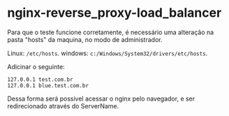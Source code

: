 # nginx-reverse_proxy-load_balancer

Para que o teste funcione corretamente, é necessário uma alteração na pasta "hosts" da maquina, no modo de administrador.

Linux: `/etc/hosts`.
windows: `c:/Windows/System32/drivers/etc/hosts`.

Adicinar o seguinte:

```
127.0.0.1 test.com.br
127.0.0.1 blue.test.com.br
```

Dessa forma será possivel acessar o nginx pelo navegador, e ser redirecionado através do ServerName.